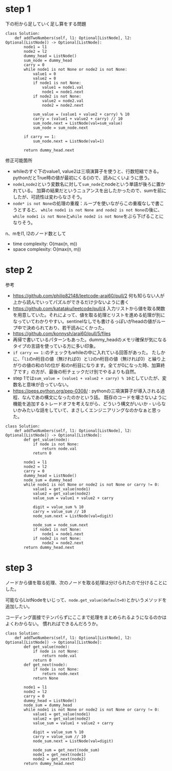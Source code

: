 # step 1
下の桁から足していく足し算をする問題
```python3
class Solution:
    def addTwoNumbers(self, l1: Optional[ListNode], l2: Optional[ListNode]) -> Optional[ListNode]:
        node1 = l1
        node2 = l2
        dummy_head = ListNode()
        sum_node = dummy_head
        carry = 0
        while node1 is not None or node2 is not None:
            value1 = 0
            value2 = 0
            if node1 is not None:
                value1 = node1.val
                node1 = node1.next
            if node2 is not None:
                value2 = node2.val
                node2 = node2.next
            
            sum_value = (value1 + value2 + carry) % 10
            carry = (value1 + value2 + carry) // 10
            sum_node.next = ListNode(val=sum_value)
            sum_node = sum_node.next

        if carry == 1:
            sum_node.next = ListNode(val=1)
        
        return dummy_head.next
```

修正可能箇所
- whileのすぐ下のvalue1, value2は三項演算子を使うと、行数短縮できる。
pythonだとTrue時の値が最初にくる()ので、読みにくいように思う。
- `node1`,`node2`という変数名に対して`sum_node`とnodeという単語が後ろに置かれている。
加算の結果だというニュアンスを出したかったので、sumを前にしたが、可読性は変わらなさそう。
- `node* is not None`の処理の重複：ループを使いながらこの重複なしで書こうとすると、
`while node1 is not None and node2 is not None`の後に、
`while node1 is not None`と`while node2 is not None`をぶら下げることになりそう。

n、mをl1, l2のノード数として
- time complexity: O(max(n, m))
- space complexity: O(max(n, m))

# step 2
参考
- https://github.com/philip82148/leetcode-arai60/pull/2 何も知らない人が上から読んでいってパズルができるだけ少ないように書く
- https://github.com/katataku/leetcode/pull/4 入力リストから値を取る関数を用意していた。それによって、値を取る処理とリストを進める処理が別になっていてわかりやすい。sentinelなしでも書けるっぽいがheadの値がループ中で決められており、若干読みにくかった。
- https://github.com/konnysh/arai60/pull/5/files
- 再帰で書いているパターンもあった。dummy_headのメモリ確保が気になるタイプの言語を使っている方に多い印象。
- `if carry == 1:`のチェックもwhileの中に入れている回答があった。
たしかに、「`l1`のn桁目の値（無ければ0）と`l2`のn桁目の値（無ければ0）と繰り上がりの値の和の1の位が
和のn桁目になります。全てが0になった時、加算終了です」の方が、最後の桁チェックだけ別でやるよりも自然。
- step 1では`sum_value = (value1 + value2 + carry) % 10`としていたが、変数名と意味が合っていない。
- https://peps.python.org/pep-0308/ : pythonの三項演算子が導入される過程、なんであの構文になったのかという話。
既存のコードを壊さないように機能を追加するトレードオフを考えながら、どういう構文がいいか・いらないかみたいな話をしていて、まさしくエンジニアリングなのかなぁと思った。

```python3
class Solution:
    def addTwoNumbers(self, l1: Optional[ListNode], l2: Optional[ListNode]) -> Optional[ListNode]:
        def get_value(node):
            if node is not None:
                return node.val
            return 0

        node1 = l1
        node2 = l2
        carry = 0
        dummy_head = ListNode()
        node_sum = dummy_head
        while node1 is not None or node2 is not None or carry != 0:
            value1 = get_value(node1)
            value2 = get_value(node2)
            value_sum = value1 + value2 + carry

            digit = value_sum % 10
            carry = value_sum // 10
            node_sum.next = ListNode(val=digit)
            
            node_sum = node_sum.next
            if node1 is not None:
                node1 = node1.next
            if node2 is not None:
                node2 = node2.next
        return dummy_head.next
```
# step 3
ノードから値を取る処理、次のノードを取る処理は分けられたので分けることにした。

可能ならListNodeをいじって、`node.get_value(default=0)`とかいうメソッドを追加したい。

コーディング面接でテンパらずにここまで処理をまとめられるようになるのかはよくわからない。
慣れればできるんだろうか。

```python3
class Solution:
    def addTwoNumbers(self, l1: Optional[ListNode], l2: Optional[ListNode]) -> Optional[ListNode]:
        def get_value(node):
            if node is not None:
                return node.val
            return 0
        def get_next(node):
            if node is not None:
                return node.next
            return None

        node1 = l1
        node2 = l2
        carry = 0
        dummy_head = ListNode()
        node_sum = dummy_head
        while node1 is not None or node2 is not None or carry != 0:
            value1 = get_value(node1)
            value2 = get_value(node2)
            value_sum = value1 + value2 + carry

            digit = value_sum % 10
            carry = value_sum // 10
            node_sum.next = ListNode(val=digit)

            node_sum = get_next(node_sum)
            node1 = get_next(node1)
            node2 = get_next(node2)
        return dummy_head.next
```
